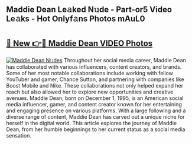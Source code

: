 ## Maddie Dean Le𝚊ked N𝚞de - Part-or5 Video Le𝚊ks - Hot Onlyf𝚊ns Photos mAuL0

# <h2><a href="http://ac11216.deff.icu/?id=Maddie+Dean">🔗 New 👉🔴 Maddie Dean VIDEO Photos</a></h2>

[![Maddie Dean N𝚞des](https://i.imgur.com/rIISA9y.gif)](http://ac11216.deff.icu/?id=Maddie+Dean)
Throughout her social media career, Maddie Dean has collaborated with various influencers, content creators, and brands. Some of her most notable collaborations include working with fellow YouTuber and gamer, Chance Sutton, and partnering with companies like Boost Mobile and Nike. These collaborations not only helped expand her reach but also allowed her to explore new opportunities and creative avenues. Maddie Dean, born on December 1, 1995, is an American social media influencer, gamer, and content creator known for her entertaining and engaging presence on various platforms. With a large following and a diverse range of content, Maddie Dean has carved out a unique niche for herself in the digital world. This article explores the journey of Maddie Dean, from her humble beginnings to her current status as a social media sensation.
